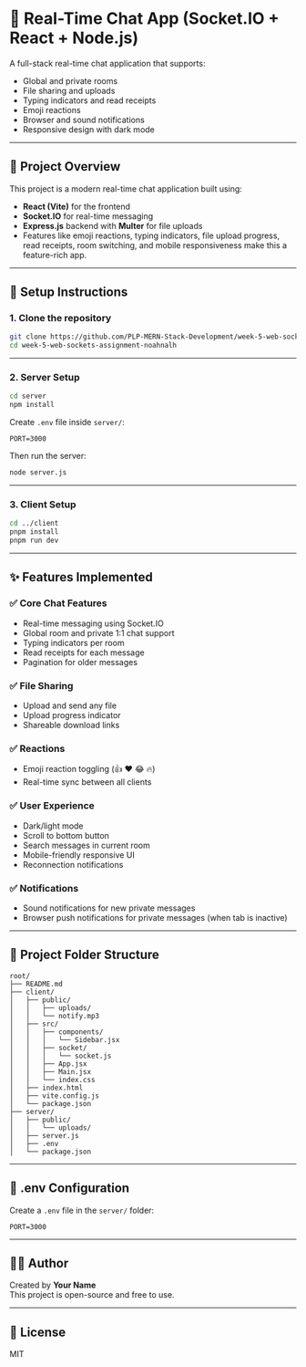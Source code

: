 # 💬 Real-Time Chat App (Socket.IO + React + Node.js)

A full-stack real-time chat application that supports:

- Global and private rooms
- File sharing and uploads
- Typing indicators and read receipts
- Emoji reactions
- Browser and sound notifications
- Responsive design with dark mode

---

## 🧠 Project Overview

This project is a modern real-time chat application built using:

- **React (Vite)** for the frontend  
- **Socket.IO** for real-time messaging  
- **Express.js** backend with **Multer** for file uploads  
- Features like emoji reactions, typing indicators, file upload progress, read receipts, room switching, and mobile responsiveness make this a feature-rich app.

---

## 🚀 Setup Instructions

### 1. Clone the repository

```bash
git clone https://github.com/PLP-MERN-Stack-Development/week-5-web-sockets-assignment-noahnalh.git
cd week-5-web-sockets-assignment-noahnalh
```

---

### 2. Server Setup

```bash
cd server
npm install
```

Create `.env` file inside `server/`:

```env
PORT=3000
```

Then run the server:

```bash
node server.js
```


---

### 3. Client Setup

```bash
cd ../client
pnpm install
pnpm run dev
```


---

## ✨ Features Implemented

### ✅ Core Chat Features

- Real-time messaging using Socket.IO
- Global room and private 1:1 chat support
- Typing indicators per room
- Read receipts for each message
- Pagination for older messages

### ✅ File Sharing

- Upload and send any file
- Upload progress indicator
- Shareable download links

### ✅ Reactions

- Emoji reaction toggling (👍 ❤️ 😂 🔥)
- Real-time sync between all clients

### ✅ User Experience

- Dark/light mode
- Scroll to bottom button
- Search messages in current room
- Mobile-friendly responsive UI
- Reconnection notifications

### ✅ Notifications

- Sound notifications for new private messages
- Browser push notifications for private messages (when tab is inactive)

---

## 📁 Project Folder Structure

```
root/
├── README.md
├── client/
│   ├── public/
│   │   ├── uploads/
│   │   └── notify.mp3
│   ├── src/
│   │   ├── components/
│   │   │   └── Sidebar.jsx
│   │   ├── socket/
│   │   │   └── socket.js
│   │   ├── App.jsx
│   │   ├── Main.jsx
│   │   └── index.css
│   ├── index.html
│   ├── vite.config.js
│   └── package.json
├── server/
│   ├── public/
│   │   └── uploads/
│   ├── server.js
│   ├── .env
│   └── package.json
```

---

## 🧾 .env Configuration

Create a `.env` file in the `server/` folder:

```
PORT=3000
```

---

## 🧑‍💻 Author

Created by **Your Name**  
This project is open-source and free to use.

---

## 📝 License

MIT
